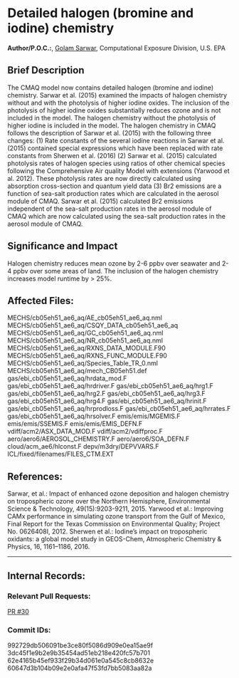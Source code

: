 # Detailed halogen (bromine and iodine) chemistry

**Author/P.O.C.:**, [Golam Sarwar](mailto:sarwar.golam@epa.gov), Computational Exposure Division, U.S. EPA

## Brief Description 

The CMAQ model now contains detailed halogen (bromine and iodine) chemistry. Sarwar et al. (2015) examined the impacts of halogen chemistry without and with the photolysis of higher iodine oxides. The inclusion of the photolysis of higher iodine oxides substantially reduces ozone and is not included in the model. The halogen chemistry without the photolysis of higher iodine is included in the model. The halogen chemistry in CMAQ follows the description of Sarwar et al. (2015) with the following three changes: (1) Rate constants of the several iodine reactions in Sarwar et al. (2015) contained special expressions which have been replaced with rate constants from Sherwen et al. (2016) (2) Sarwar et al. (2015) calculated photolysis rates of halogen species using ratios of other chemical species following the Comprehensive Air quality Model with extensions (Yarwood et al. 2012). These photolysis rates are now directly calculated using absorption cross-section and quantum yield data (3) Br2 emissions are a function of sea-salt production rates which are calculated in the aerosol module of CMAQ. Sarwar et al. (2015) calculated Br2 emissions independent of the sea-salt production rates in the aerosol module of CMAQ which are now calculated using the sea-salt production rates in the aerosol module of CMAQ. 

## Significance and Impact

Halogen chemistry reduces mean ozone by 2-6 ppbv over seawater and 2-4 ppbv over some areas of land. The inclusion of the halogen chemistry increases model runtime by > 25%. 


## Affected Files:

MECHS/cb05eh51_ae6_aq/AE_cb05eh51_ae6_aq.nml
MECHS/cb05eh51_ae6_aq/CSQY_DATA_cb05eh51_ae6_aq
MECHS/cb05eh51_ae6_aq/GC_cb05eh51_ae6_aq.nml
MECHS/cb05eh51_ae6_aq/NR_cb05eh51_ae6_aq.nml
MECHS/cb05eh51_ae6_aq/RXNS_DATA_MODULE.F90
MECHS/cb05eh51_ae6_aq/RXNS_FUNC_MODULE.F90
MECHS/cb05eh51_ae6_aq/Species_Table_TR_0.nml
MECHS/cb05eh51_ae6_aq/mech_CB05eh51.def
gas/ebi_cb05eh51_ae6_aq/hrdata_mod.F
gas/ebi_cb05eh51_ae6_aq/hrdriver.F
gas/ebi_cb05eh51_ae6_aq/hrg1.F
gas/ebi_cb05eh51_ae6_aq/hrg2.F
gas/ebi_cb05eh51_ae6_aq/hrg3.F
gas/ebi_cb05eh51_ae6_aq/hrg4.F
gas/ebi_cb05eh51_ae6_aq/hrinit.F
gas/ebi_cb05eh51_ae6_aq/hrprodloss.F
gas/ebi_cb05eh51_ae6_aq/hrrates.F
gas/ebi_cb05eh51_ae6_aq/hrsolver.F
emis/emis/MGEMIS.F
emis/emis/SSEMIS.F
emis/emis/EMIS_DEFN.F
vdiff/acm2/ASX_DATA_MOD.F
vdiff/acm2/vdiffproc.F
aero/aero6/AEROSOL_CHEMISTRY.F
aero/aero6/SOA_DEFN.F
cloud/acm_ae6/hlconst.F
depv/m3dry/DEPVVARS.F
ICL/fixed/filenames/FILES_CTM.EXT  


## References: 

Sarwar, et al.: Impact of enhanced ozone deposition and halogen chemistry on tropospheric ozone over the Northern Hemisphere, Environmental Science & Technology, 49(15):9203-9211, 2015. 
Yarwood et al.: Improving CAMx performance in simulating ozone transport from the Gulf of Mexico, Final Report for the Texas Commission on Environmental Quality; Project No. 0626408I, 2012. 
Sherwen et al.:  Iodine’s impact on tropospheric oxidants: a global model study in GEOS-Chem, Atmospheric Chemistry & Physics, 16, 1161–1186, 2016.

-----
## Internal Records:

### Relevant Pull Requests: 
  [PR #30](/usepa/cmaq_dev/pull/30)

### Commit IDs:
992729db506091be3ce80f5086d909e0ea15ae9f 
3dc45f1e9b2e9b35454ad51eb218e420fc57b701 
62e4165b45ef933f29b34d061e0a545c8cb8632e 
60647d3b104b09e2e0afa47f53fd7bb5083aa82a 
